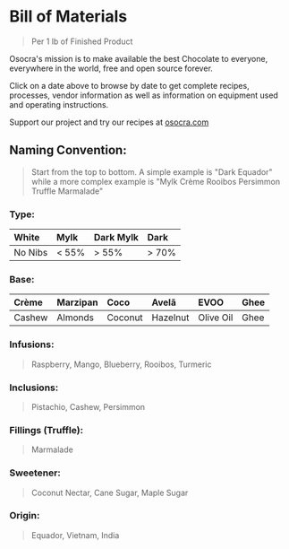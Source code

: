 # Bill of Materials
> Per 1 lb of Finished Product
 
Osocra's mission is to make available the best Chocolate to everyone, everywhere in the world, free and open source forever.

Click on a date above to browse by date to get complete recipes, processes, vendor information as well as information on equipment used and operating instructions. 

Support our project and try our recipes at [osocra.com](https://osocra.com)

## Naming Convention:
> Start from the top to bottom. A simple example is "Dark Equador" while a more complex example is "Mylk Crème Rooibos Persimmon Truffle Marmalade"

### Type:

| White    | Mylk    | Dark Mylk | Dark   |
| :---     | :---    | :---      | :---   |
| No Nibs  | < 55%   |> 55%      |> 70%   |

### Base:

| Crème     | Marzipan   | Coco      | Avelã     | EVOO       | Ghee    |
| :---      | :---       | :---      | :---      | :---       | :---    |
| Cashew    | Almonds    | Coconut   | Hazelnut  | Olive Oil  | Ghee    |

### Infusions:
> Raspberry, Mango, Blueberry, Rooibos, Turmeric

### Inclusions:
> Pistachio, Cashew, Persimmon

### Fillings (Truffle):
> Marmalade

### Sweetener:
> Coconut Nectar, Cane Sugar, Maple Sugar

### Origin:
> Equador, Vietnam, India
